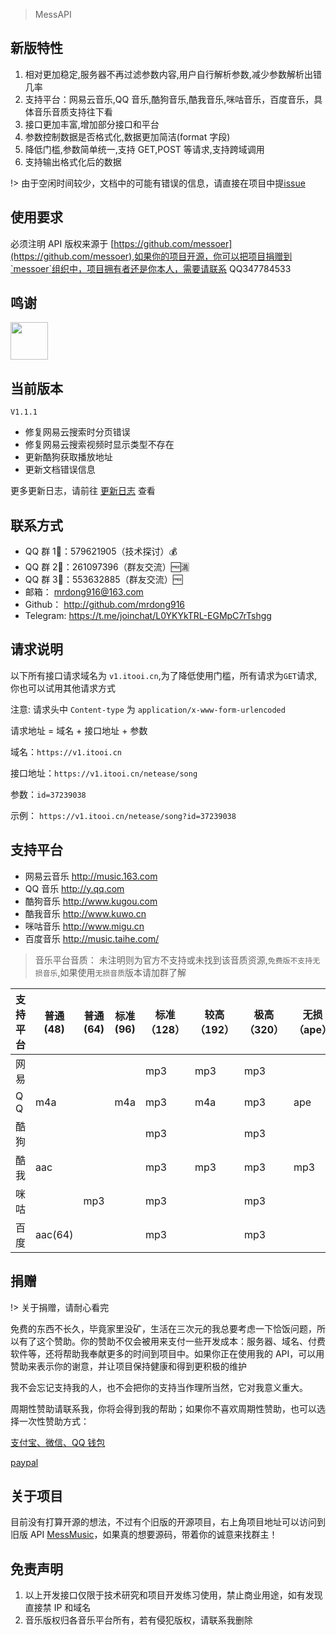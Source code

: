 > MessAPI

## 新版特性

1. 相对更加稳定,服务器不再过滤参数内容,用户自行解析参数,减少参数解析出错几率
2. 支持平台：网易云音乐,QQ 音乐,酷狗音乐,酷我音乐,咪咕音乐，百度音乐，具体音乐音质支持往下看
3. 接口更加丰富,增加部分接口和平台
4. 参数控制数据是否格式化,数据更加简洁(format 字段)
5. 降低门槛,参数简单统一,支持 GET,POST 等请求,支持跨域调用
6. 支持输出格式化后的数据

!> 由于空闲时间较少，文档中的可能有错误的信息，请直接在项目中提[issue](https://github.com/messoer/mess-api-doc/issues)

## 使用要求

必须注明 API 版权来源于 [https://github.com/messoer](https://github.com/messoer),如果你的项目开源，你可以把项目捐赠到`messoer`组织中，项目拥有者还是你本人，需要请联系 QQ347784533

## 鸣谢

<a href="https://www.tirr.com.cn/" target="_blank"><img height="60px" src="https://i.loli.net/2019/08/19/guPWyzhcZr8YNsI.png"></a>

## 当前版本

`V1.1.1`

-   修复网易云搜索时分页错误
-   修复网易云搜索视频时显示类型不存在
-   更新酷狗获取播放地址
-   更新文档错误信息

更多更新日志，请前往 [更新日志](changeLog.md) 查看

## 联系方式

-   QQ 群 1⃣️：579621905（技术探讨）💰
-   QQ 群 2⃣️：261097396（群友交流）🆓🈵️
-   QQ 群 3⃣️：553632885（群友交流）🆓
-   邮箱： mrdong916@163.com
-   Github： http://github.com/mrdong916
-   Telegram: https://t.me/joinchat/L0YKYkTRL-EGMpC7rTshgg

## 请求说明

以下所有接口请求域名为 `v1.itooi.cn`,为了降低使用门槛，所有请求为`GET`请求,你也可以试用其他请求方式

注意: 请求头中 `Content-type` 为 `application/x-www-form-urlencoded`

请求地址 = 域名 + 接口地址 + 参数

域名：`https://v1.itooi.cn`

接口地址：`https://v1.itooi.cn/netease/song`

参数：`id=37239038`

示例： `https://v1.itooi.cn/netease/song?id=37239038`

## 支持平台

-   网易云音乐 http://music.163.com
-   QQ 音乐 http://y.qq.com
-   酷狗音乐 http://www.kugou.com
-   酷我音乐 http://www.kuwo.cn
-   咪咕音乐 http://www.migu.cn
-   百度音乐 http://music.taihe.com/

> 音乐平台音质： 未注明则为官方不支持或未找到该音质资源,`免费版不支持无损音乐`,如果使用`无损音质`版本请加群了解

| 支持平台 | 普通(48) | 普通(64) | 标准(96) | 标准（128） | 较高（192） | 极高（320） | 无损（ape） | 无损（flac） | Hi-Res(flac) | DSD(dff) |
| -------- | -------- | -------- | -------- | ----------- | ----------- | ----------- | ----------- | ------------ | ------------ | -------- |
| 网易     |          |          |          | mp3         | mp3         | mp3         |             | flac         |              |          |
| Q Q      | m4a      |          | m4a      | mp3         | m4a         | mp3         | ape         | flac         |              |          |
| 酷狗     |          |          |          | mp3         |             | mp3         |             | flac         | flac         | dff      |
| 酷我     | aac      |          |          | mp3         | mp3         | mp3         | mp3         | flac         |              |          |
| 咪咕     |          | mp3      |          | mp3         |             | mp3         |             | flac         |              |          |
| 百度     | aac(64)  |          |          | mp3         |             | mp3         |             |              |              |          |

## 捐赠

!> 关于捐赠，请耐心看完

免费的东西不长久，毕竟家里没矿，生活在三次元的我总要考虑一下恰饭问题，所以有了这个赞助。你的赞助不仅会被用来支付一些开发成本：服务器、域名、付费软件等，还将帮助我奉献更多的时间到项目中。如果你正在使用我的 API，可以用赞助来表示你的谢意，并让项目保持健康和得到更积极的维护

我不会忘记支持我的人，也不会把你的支持当作理所当然，它对我意义重大。

周期性赞助请联系我，你将会得到我的帮助；如果你不喜欢周期性赞助，也可以选择一次性赞助方式：

[支付宝、微信、QQ 钱包](https://i.loli.net/2019/04/26/5cc2a151aebe2.png)

[paypal](https://www.paypal.me/mrdong916)

## 关于项目

目前没有打算开源的想法，不过有个旧版的开源项目，右上角项目地址可以访问到旧版 API [MessMusic](http://github.com/MessMusic)，如果真的想要源码，带着你的诚意来找群主！

## 免责声明

1. 以上开发接口仅限于技术研究和项目开发练习使用，禁止商业用途，如有发现直接禁 IP 和域名
2. 音乐版权归各音乐平台所有，若有侵犯版权，请联系我删除
